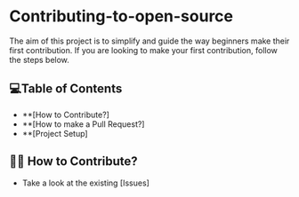 # Contributing-to-open-source
The aim of this project is to simplify and guide the way beginners make their first contribution. If you are looking to make your first contribution, follow the steps below.



## 💻Table of Contents
  - **[How to Contribute?]
  - **[How to make a Pull Request?]
  - **[Project Setup]

## 👩‍💻 How to Contribute?

- Take a look at the existing [Issues]
